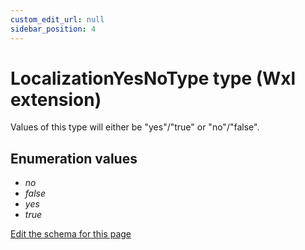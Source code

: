 ```yaml
---
custom_edit_url: null
sidebar_position: 4
---
```

# LocalizationYesNoType type (Wxl extension)
Values of this type will either be "yes"/"true" or "no"/"false".

## Enumeration values
- *no*
- *false*
- *yes*
- *true*

[Edit the schema for this page](https://github.com/wixtoolset/web/blob/master/src/xsd4/wixloc.xsd)